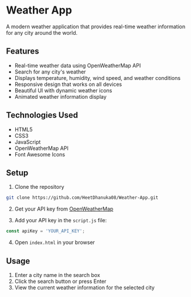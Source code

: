# Weather App

A modern weather application that provides real-time weather information for any city around the world.

## Features

- Real-time weather data using OpenWeatherMap API
- Search for any city's weather
- Displays temperature, humidity, wind speed, and weather conditions
- Responsive design that works on all devices
- Beautiful UI with dynamic weather icons
- Animated weather information display

## Technologies Used

- HTML5
- CSS3
- JavaScript
- OpenWeatherMap API
- Font Awesome Icons

## Setup

1. Clone the repository
```bash
git clone https://github.com/HeetDhanuka08/Weather-App.git
```

2. Get your API key from [OpenWeatherMap](https://openweathermap.org/api)

3. Add your API key in the `script.js` file:
```javascript
const apiKey = 'YOUR_API_KEY';
```

4. Open `index.html` in your browser

## Usage

1. Enter a city name in the search box
2. Click the search button or press Enter
3. View the current weather information for the selected city
